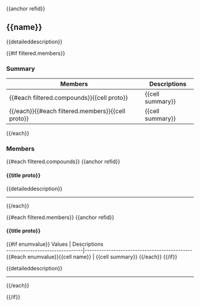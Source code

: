 {{anchor refid}}

## {{name}}

{{detaileddescription}}

{{#if filtered.members}}

### Summary

 Members                        | Descriptions                                
--------------------------------|---------------------------------------------
{{#each filtered.compounds}}{{cell proto}}        | {{cell summary}}
{{/each}}{{#each filtered.members}}{{cell proto}} | {{cell summary}}
{{/each}}

### Members

{{#each filtered.compounds}}
{{anchor refid}}

#### {{title proto}} 

{{detaileddescription}}

-----------------------------------

{{/each}}

{{#each filtered.members}}
{{anchor refid}}

#### {{title proto}}

{{#if enumvalue}}
 Values                         | Descriptions                                
--------------------------------|---------------------------------------------
{{#each enumvalue}}{{cell name}}            | {{cell summary}}
{{/each}}
{{/if}}

{{detaileddescription}}

-----------------------------------

{{/each}}

{{/if}}
